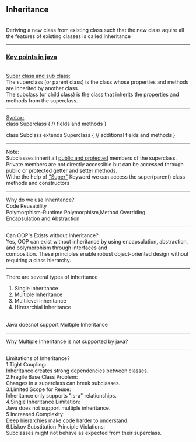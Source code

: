 <h2>⁡⁣⁣⁢Inheritance⁡</h2>
<br>
Deriving a new class from existing class such that the new class aquire all the features of existing classes is called Inheritance
<br>
<hr>
<h3><u>Key points in java</u>⁡</h3><br>
<u>⁡⁣⁣⁢Super class and sub class:⁡</u><br>
The superclass (or parent class) is the class whose properties and methods are inherited by another class.<br>
The subclass (or child class) is the class that inherits the properties and methods from the superclass.<br>
<hr>
<u>Syntax:</u><br>
⁡⁣⁢⁣class Superclass {
    // fields and methods
}

class Subclass extends Superclass {
    // additional fields and methods
}⁡
<hr>
⁡⁣⁣⁢Note:⁡<br>
Subclasses inherit all <u>⁡⁣⁢⁣public and protected</u>⁡ members of the superclass. Private members are not directly accessible but can be accessed through public or protected getter and setter methods.<br>
Withe the help of <u>⁡⁣⁢⁣"Super"</u>⁡ Keyword we can access the super(parent) class methods and constructors<br>

<hr>
Why do we use Inheritance?<br>
Code Reusability<br>
Polymorphism-Runtime Polymorphism,Method Overriding<br>
Encapsulation and Abstraction<br>
<hr>
Can OOP's Exists without Inheritance?<br>
Yes, OOP can exist without inheritance by using encapsulation, abstraction, and polymorphism through interfaces and<br>composition. These principles enable robust object-oriented design without requiring a class hierarchy.<br>
<hr>
There are several types of inheritance
<ol>
<li>Single Inheritance</li>
<li>Multiple Inheritance</li>
<li>Multilevel Inheritance</li>
<li>Hirerarchial Inheritance</li>
</ol><br>
Java doesnot support Multiple Inheritance<br>
<hr>
Why Multiple Inheritance is not supported by java?

<hr>
Limitations of Inheritance?<br>
1.Tight Coupling:<br> Inheritance creates strong dependencies between classes.<br>
2.Fragile Base Class Problem:<br> Changes in a superclass can break subclasses.<br>
3.Limited Scope for Reuse:<br> Inheritance only supports "is-a" relationships.<br>
4.Single Inheritance Limitation:<br> Java does not support multiple inheritance.<br>
5 Increased Complexity:<br> Deep hierarchies make code harder to understand.<br>
6.Liskov Substitution Principle Violations:<br> Subclasses might not behave as expected from their superclass.<br>

